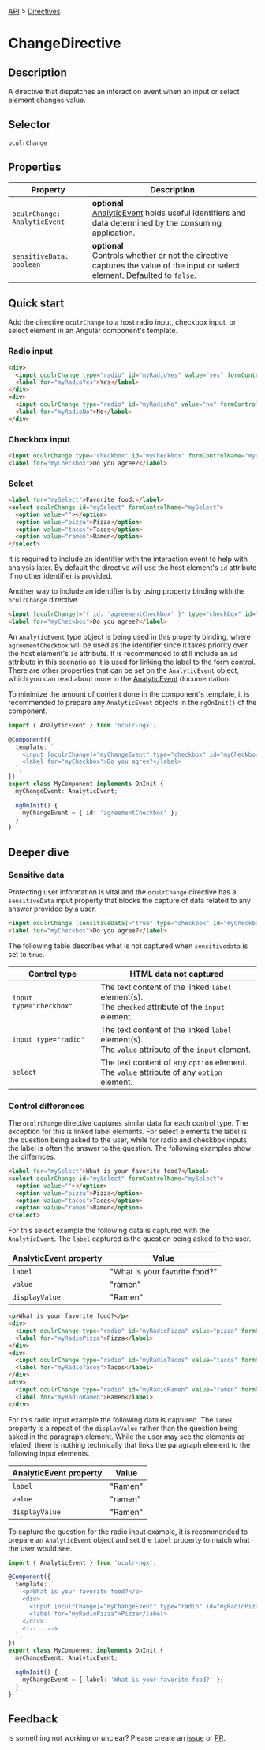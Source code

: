 [API](./README.md) > [Directives](./README.md#Directives)

# ChangeDirective

## Description

A directive that dispatches an interaction event when an input or select element changes value.

## Selector

```
oculrChange
```

## Properties

| Property                     | Description                                                                                                                       |
| ---------------------------- | --------------------------------------------------------------------------------------------------------------------------------- |
| `oculrChange: AnalyticEvent` | **optional** </br> [AnalyticEvent]() holds useful identifiers and data determined by the consuming application.                   |
| `sensitiveData: boolean`     | **optional** </br> Controls whether or not the directive captures the value of the input or select element. Defaulted to `false`. |

## Quick start

Add the directive `oculrChange` to a host radio input, checkbox input, or select element in an Angular component's template.

### Radio input

```html
<div>
  <input oculrChange type="radio" id="myRadioYes" value="yes" formControlName="myRadio" />
  <label for="myRadioYes">Yes</label>
</div>
<div>
  <input oculrChange type="radio" id="myRadioNo" value="no" formControlName="myRadio" />
  <label for="myRadioNo">No</label>
</div>
```

### Checkbox input

```html
<input oculrChange type="checkbox" id="myCheckbox" formControlName="myCheckbox" />
<label for="myCheckbox">Do you agree?</label>
```

### Select

```html
<label for="mySelect">Favorite food:</label>
<select oculrChange id="mySelect" formControlName="mySelect">
  <option value=""></option>
  <option value="pizza">Pizza</option>
  <option value="tacos">Tacos</option>
  <option value="ramen">Ramen</option>
</select>
```

It is required to include an identifier with the interaction event to help with analysis later. By default the directive will use the host element's `id` attribute if no other identifier is provided.

Another way to include an identifier is by using property binding with the `oculrChange` directive.

```html
<input [oculrChange]="{ id: 'agreementCheckbox' }" type="checkbox" id="myCheckbox" formControlName="myCheckbox" />
<label for="myCheckbox">Do you agree?</label>
```

An `AnalyticEvent` type object is being used in this property binding, where `agreementCheckbox` will be used as the identifier since it takes priority over the host element's `id` attribute. It is recommended to still include an `id` attribute in this scenario as it is used for linking the label to the form control. There are other properties that can be set on the `AnalyticEvent` object, which you can read about more in the [AnalyticEvent]() documentation.

To minimize the amount of content done in the component's template, it is recommended to prepare any `AnalyticEvent` objects in the `ngOnInit()` of the component.

```typescript
import { AnalyticEvent } from 'oculr-ngx';

@Component({
  template: `
    <input [oculrChange]="myChangeEvent" type="checkbox" id="myCheckbox" formControlName="myCheckbox" />
    <label for="myCheckbox">Do you agree?</label>
  `,
})
export class MyComponent implements OnInit {
  myChangeEvent: AnalyticEvent;

  ngOnInit() {
    myChangeEvent = { id: 'agreementCheckbox' };
  }
}
```

## Deeper dive

### Sensitive data

Protecting user information is vital and the `oculrChange` directive has a `sensitiveData` input property that blocks the capture of data related to any answer provided by a user.

```html
<input oculrChange [sensitiveData]="true" type="checkbox" id="myCheckbox" formControlName="myCheckbox" />
<label for="myCheckbox">Do you agree?</label>
```

The following table describes what is not captured when `sensitivedata` is set to `true`.

| Control type            | HTML data not captured                                                                                   |
| ----------------------- | -------------------------------------------------------------------------------------------------------- |
| `input type="checkbox"` | The text content of the linked `label` element(s). </br> The `checked` attribute of the `input` element. |
| `input type="radio"`    | The text content of the linked `label` element(s). </br> The `value` attribute of the `input` element.   |
| `select`                | The text content of any `option` element. </br> The `value` attribute of any `option` element.           |

### Control differences

The `oculrChange` directive captures similar data for each control type. The exception for this is linked label elements. For select elements the label is the question being asked to the user, while for radio and checkbox inputs the label is often the answer to the question. The following examples show the differnces.

```html
<label for="mySelect">What is your favorite food?</label>
<select oculrChange id="mySelect" formControlName="mySelect">
  <option value=""></option>
  <option value="pizza">Pizza</option>
  <option value="tacos">Tacos</option>
  <option value="ramen">Ramen</option>
</select>
```

For this select example the following data is captured with the `AnalyticEvent`. The `label` captured is the question being asked to the user.

| AnalyticEvent property | Value                         |
| ---------------------- | ----------------------------- |
| `label`                | "What is your favorite food?" |
| `value`                | "ramen"                       |
| `displayValue`         | "Ramen"                       |

```html
<p>What is your favorite food?</p>
<div>
  <input oculrChange type="radio" id="myRadioPizza" value="pizza" formControlName="myRadio" />
  <label for="myRadioPizza">Pizza</label>
</div>
<div>
  <input oculrChange type="radio" id="myRadioTacos" value="tacos" formControlName="myRadio" />
  <label for="myRadioTacos">Tacos</label>
</div>
<div>
  <input oculrChange type="radio" id="myRadioRamen" value="ramen" formControlName="myRadio" />
  <label for="myRadioRamen">Ramen</label>
</div>
```

For this radio input example the following data is captured. The `label` property is a repeat of the `displayValue` rather than the question being asked in the paragraph element. While the user may see the elements as related, there is nothing technically that links the paragraph element to the following input elements.

| AnalyticEvent property | Value   |
| ---------------------- | ------- |
| `label`                | "Ramen" |
| `value`                | "ramen" |
| `displayValue`         | "Ramen" |

To capture the question for the radio input example, it is recommended to prepare an `AnalyticEvent` object and set the `label` property to match what the user would see.

```typescript
import { AnalyticEvent } from 'oculr-ngx';

@Component({
  template: `
    <p>What is your favorite food?</p>
    <div>
      <input [oculrChange]="myChangeEvent" type="radio" id="myRadioPizza" value="pizza" formControlName="myRadio" />
      <label for="myRadioPizza">Pizza</label>
    </div>
    <!--...-->
  `,
})
export class MyComponent implements OnInit {
  myChangeEvent: AnalyticEvent;

  ngOnInit() {
    myChangeEvent = { label: 'What is your favorite food?' };
  }
}
```

## Feedback

Is something not working or unclear? Please create an [issue](https://github.com/Progressive/oculr-ngx/issues/new/choose) or [PR](https://github.com/Progressive/oculr-ngx/blob/main/CONTRIBUTING.md).
